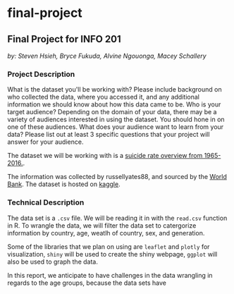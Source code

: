 # final-project
## Final Project for INFO 201

_by: Steven Hsieh, Bryce Fukuda, Alvine Ngouonga, Macey Schallery_

### Project Description
What is the dataset you'll be working with?  Please include background on who collected the data, where you accessed it, and any additional information we should know about how this data came to be.
Who is your target audience?  Depending on the domain of your data, there may be a variety of audiences interested in using the dataset.  You should hone in on one of these audiences.
What does your audience want to learn from your data?  Please list out at least 3 specific questions that your project will answer for your audience.

The dataset we will be working with is a [suicide rate overview from 1965-2016.](https://www.kaggle.com/russellyates88/suicide-rates-overview-1985-to-2016).

The information was collected by russellyates88, and sourced by the [World Bank](http://www.worldbank.org/). The dataset is hosted on [kaggle](https://www.kaggle.com).

### Technical Description
The data set is a `.csv` file. We will be reading it in with the `read.csv` function in R. To wrangle the data, we will filter the data set to catergorize information by country, age, weatlh of country, sex, and generation. 

Some of the libraries that we plan on using are `leaflet` and `plotly` for visualization, `shiny` will be used to create the shiny webpage, `ggplot` will also be used to graph the data. 

In this report, we anticipate to have challenges in the data wrangling in regards to the age groups, because the data sets have 